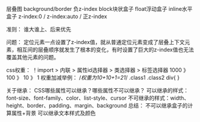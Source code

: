 层叠图
background/border 
负z-index 
block块状盒子
float浮动盒子
inline水平盒子
z-index:0 / z-index:auto / 
正z-index

准则： 谁大谁上、后来优先

问题：  定位元素一点设置了z-index值，就从普通定位元素变成了层叠上下文元素，相互间的层叠顺序就发生了根本的变化，有时设置了巨大的z-index值也无法覆盖其他元素的问题。


css权重：
！import > 内联 > 属性id选择器 >  类选择器 > 标签选择器
                1000 》 100 》 10 》 1
权重加减举例：
/*权重为10+10+1=21*/
.class1 .class2 div{
}


关于继承：
CSS哪些属性可以继承？哪些属性不可以继承？
可以继承的样式：font-size、font-family、color、list-style、cursor
不可继承的样式：width、height、border、padding、margin、background
总结：  不可以继承盒子的计算属性+背景
        可以继承文本样式及颜色